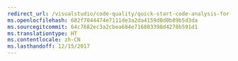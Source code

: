 ```yaml
---
redirect_url: /visualstudio/code-quality/quick-start-code-analysis-for-c-cpp
ms.openlocfilehash: 682f7044474e7111de3a2da4159d0d0b89b5d3da
ms.sourcegitcommit: 64c7682ec3a2cbea684e716803398d4278b591d1
ms.translationtype: HT
ms.contentlocale: zh-CN
ms.lasthandoff: 12/15/2017
---
```

